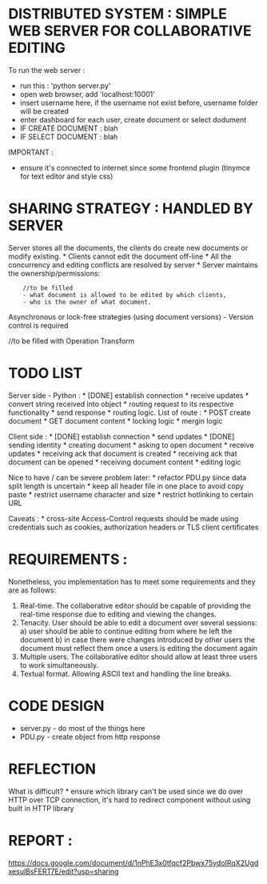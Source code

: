 # DISTRIBUTED SYSTEM : SIMPLE WEB SERVER FOR COLLABORATIVE EDITING

To run the web server : 
* run this : 'python server.py'
* open web browser, add 'localhost:10001'
* insert username here, if the username not exist before, username folder will be created
* enter dashboard for each user, create document or select dodument
* IF CREATE DOCUMENT : blah
* IF SELECT DOCUMENT : blah


IMPORTANT :
* ensure it's connected to internet since some frontend plugin (tinymce for text editor and style css)


# SHARING STRATEGY : HANDLED BY SERVER

Server stores all the documents, the clients do create new documents or modify
existing.
	* Clients cannot edit the document off-line
	* All the concurrency and editing conflicts are resolved by server
	* Server maintains the ownership/permissions:

		//to be filled
		- what document is allowed to be edited by which clients,
		- who is the owner of what document.


Asynchronous or lock-free strategies (using document versions)
	- Version control is required

//to be filled with Operation Transform

# TODO LIST


Server side - Python :
	* [DONE] establish connection
	* receive updates
		* convert string received into object
		* routing request to its respective functionality
	* send response
	* routing logic. List of route : 
		* POST create document
		* GET document content
	* locking logic
	* mergin logic


Client side :
	* [DONE] establish connection 
	* send updates
		* [DONE] sending identity
		* creating document
		* asking to open document
	* receive updates
		* receiving ack that document is created
		* receiving ack that document can be opened
		* receiving document content
	* editing logic

Nice to have / can be severe problem later: 
	* refactor PDU.py since data split length is uncertain
	* keep all header file in one place to avoid copy paste
	* restrict username character and size
	* restrict hotlinking to certain URL

Caveats :
	* cross-site Access-Control requests should be made using credentials such as cookies, authorization headers or TLS client certificates


# REQUIREMENTS : 

Nonetheless, you implementation has to meet some requirements and they are as follows:
1. Real-time. The collaborative editor should be capable of providing the real-time response due to editing and viewing the changes.
2. Tenacity. User should be able to edit a document over several sessions:
	a) user should be able to continue editing from where he left the document
	b) in case there were changes introduced by other users the document must reflect them once a users is editing the document again
3. Multiple users. The collaborative editor should allow at least three users to work simultaneously.
4. Textual format. Allowing ASCII text and handling the line breaks.

# CODE DESIGN

* server.py - do most of the things here
* PDU.py - create object from http response

# REFLECTION 

What is difficult? 
	* ensure which library can't be used since we do over HTTP over TCP connection, it's hard to redirect component without using built in HTTP library

# REPORT : 

https://docs.google.com/document/d/1nPhE3x0tfqcf2Pbwx75ydoIRqX2UgdxesulBsFERT7E/edit?usp=sharing
